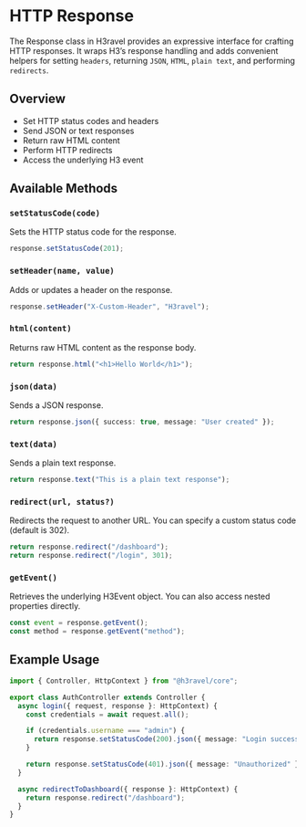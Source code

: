 # HTTP Response

The Response class in H3ravel provides an expressive interface for crafting HTTP responses. It wraps H3’s response handling and adds convenient helpers for setting `headers`, returning `JSON`, `HTML`, `plain text`, and performing `redirects`.

## Overview

- Set HTTP status codes and headers
- Send JSON or text responses
- Return raw HTML content
- Perform HTTP redirects
- Access the underlying H3 event

## Available Methods

### `setStatusCode(code)`

Sets the HTTP status code for the response.

```ts
response.setStatusCode(201);
```

### `setHeader(name, value)`

Adds or updates a header on the response.

```ts
response.setHeader("X-Custom-Header", "H3ravel");
```

### `html(content)`

Returns raw HTML content as the response body.

```ts
return response.html("<h1>Hello World</h1>");
```

### `json(data)`

Sends a JSON response.

```ts
return response.json({ success: true, message: "User created" });
```

### `text(data)`

Sends a plain text response.

```ts
return response.text("This is a plain text response");
```

### `redirect(url, status?)`

Redirects the request to another URL.
You can specify a custom status code (default is 302).

```ts
return response.redirect("/dashboard");
return response.redirect("/login", 301);
```

### `getEvent()`

Retrieves the underlying H3Event object.
You can also access nested properties directly.

```ts
const event = response.getEvent();
const method = response.getEvent("method");
```

## Example Usage

```ts
import { Controller, HttpContext } from "@h3ravel/core";

export class AuthController extends Controller {
  async login({ request, response }: HttpContext) {
    const credentials = await request.all();

    if (credentials.username === "admin") {
      return response.setStatusCode(200).json({ message: "Login successful" });
    }

    return response.setStatusCode(401).json({ message: "Unauthorized" });
  }

  async redirectToDashboard({ response }: HttpContext) {
    return response.redirect("/dashboard");
  }
}
```
